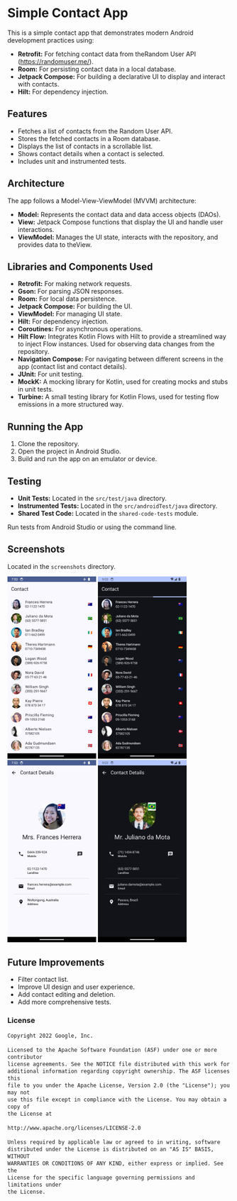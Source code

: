 # Simple Contact App

This is a simple contact app that demonstrates modern Android development practices using:

* **Retrofit:** For fetching contact data from theRandom User API (https://randomuser.me/).
* **Room:** For persisting contact data in a local database.
* **Jetpack Compose:** For building a declarative UI to display and interact with contacts.
* **Hilt:** For dependency injection.

## Features

* Fetches a list of contacts from the Random User API.
* Stores the fetched contacts in a Room database.
* Displays the list of contacts in a scrollable list.
* Shows contact details when a contact is selected.
* Includes unit and instrumented tests.

## Architecture

The app follows a Model-View-ViewModel (MVVM) architecture:

* **Model:** Represents the contact data and data access objects (DAOs).
* **View:** Jetpack Compose functions that display the UI and handle user interactions.
* **ViewModel:**  Manages the UI state, interacts with the repository, and provides data to theView.

## Libraries and Components Used

* **Retrofit:** For making network requests.
* **Gson:** For parsing JSON responses.
* **Room:** For local data persistence.
* **Jetpack Compose:** For building the UI.
* **ViewModel:** For managing UI state.
* **Hilt:** For dependency injection.
* **Coroutines:** For asynchronous operations.
* **Hilt Flow:**  Integrates Kotlin Flows with Hilt to provide a streamlined way to inject Flow instances. Used for observing data changes from the repository.
* **Navigation Compose:** For navigating between different screens in the app (contact list and contact details).
* **JUnit:** For unit testing.
* **MockK:** A mocking library for Kotlin, used for creating mocks and stubs in unit tests.
* **Turbine:** A small testing library for Kotlin Flows, used for testing flow emissions in a more structured way.

## Running the App

1. Clone the repository.
2. Open the project in Android Studio.
3. Build and run the app on an emulator or device.

## Testing

* **Unit Tests:** Located in the `src/test/java` directory.
* **Instrumented Tests:** Located in the `src/androidTest/java` directory.
* **Shared Test Code:** Located in the `shared-code-tests` module.

Run tests from Android Studio or using the command line.

## Screenshots

Located in the `screenshots` directory.

[<img src="screenshots/contacts.png" width="200"/>](screenshots/contacts.png)
[<img src="screenshots/contacts_dark.png" width="200"/>](screenshots/contacts_dark.png)
[<img src="screenshots/contact_details.png" width="200"/>](screenshots/contact_details.png)
[<img src="screenshots/contact_details_dark.png" width="200"/>](screenshots/contact_details_dark.png)

## Future Improvements

* Filter contact list.
* Improve UI design and user experience.
* Add contact editing and deletion.
* Add more comprehensive tests.

### License


```
Copyright 2022 Google, Inc.

Licensed to the Apache Software Foundation (ASF) under one or more contributor
license agreements. See the NOTICE file distributed with this work for
additional information regarding copyright ownership. The ASF licenses this
file to you under the Apache License, Version 2.0 (the "License"); you may not
use this file except in compliance with the License. You may obtain a copy of
the License at

http://www.apache.org/licenses/LICENSE-2.0

Unless required by applicable law or agreed to in writing, software
distributed under the License is distributed on an "AS IS" BASIS, WITHOUT
WARRANTIES OR CONDITIONS OF ANY KIND, either express or implied. See the
License for the specific language governing permissions and limitations under
the License.
```
